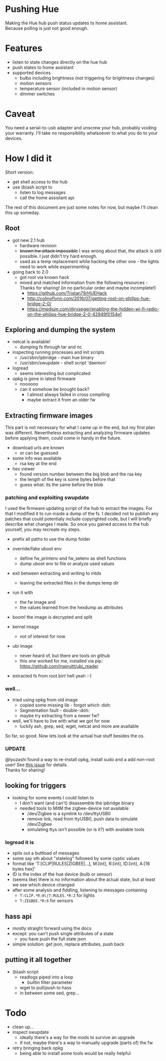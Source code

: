 Pushing Hue
===========

Making the Hue hub push status updates to home assistant.  
Because polling is just not good enough.

# Features
- listen to state changes directly on the hue hub
- push states to home assistant
- supported devices
  - bulbs including brightness (not triggering for brightness changes)
  - motion sensors
  - temperature sensor (included in motion sensor)
  - dimmer switches

# Caveat
You need a serial-to-usb adapter and unscrew your hub, probably voiding your warranty.
I'll take no responsibility whatsoever to what you do to your devices.

# How I did it
Short version:
- get shell access to the hub
- use (b)ash script to
  - listen to log messages
  - call the home assistant api

The rest of this document are just some notes for now, but maybe I'll clean this up someday.

## Root

- got new 2.1 hub
  - hardware revision
  - ~~known hw attack impossible~~ I was wrong about that, the attack is still possible. I just didn't try hard enough.
  - used as a temp replacement while hacking the other one - the lights need to work while experimenting
- going back to 2.0
  - got root via known hack
  - mixed and matched information from the following resources - Thanks for sharing!
	(in no particular order and maybe incomplete!)
	- https://github.com/Tristan79/HUEHack
	- http://colinoflynn.com/2016/07/getting-root-on-philips-hue-bridge-2-0/ 
	- https://medium.com/@rxseger/enabling-the-hidden-wi-fi-radio-on-the-philips-hue-bridge-2-0-42949f0154e1

## Exploring and dumping the system

- netcat is available!
  - dumping fs through tar and nc
- inspecting running processes and init scripts
  - /usr/sbin/ipbridge - main hue binary
  - /usr/sbin/swupdate - shell script 'daemon'
- logread
  - seems interesting but complicated
- opkg is gone in latest firmware
  - noooooo
  - can it somehow be brought back?
    - I almost always failed in cross compiling
    - maybe extract it from an older fw

## Extracting firmware images

This part is not necessary for what I came up in the end, but my first plan was different.
Nevertheless extracting and analyzing firmware updates before applying them, could come
in handy in the future.

- download urls are known 
  - or can be guessed
- some info was available
  - rsa key at the end
- hex viewer
  - found version number between the
    big blob and the rsa key
  - the length of the key is some bytes before that
  - guess what: its the same before the blob

### patching and exploiting swupdate

I used the firmware updating script of the hub to extract the images.
For that I modified it to run inside a dump of the fs.
I decided not to publish any patches that could potentialy include
copyrighted code, but I will briefly describe what changes I made. So once
you gained access to the hub yourself, you may recreate my steps.

- prefix all paths to use the dump folder
- override/fake uboot env
  - define fw_printenv and fw_setenv as shell functions
  - dump uboot env to file or analyze used values
- exit between extracting and writing to mtds
  - leaving the extracted files in the dumps temp dir

- run it with
  - the fw image and
  - the values learned from the hexdump as attributes
- boom! the image is decrypted and split
- kernel image
  - not of interest for now
- ubi image
  - never heard of, but there are tools on github
  - this one worked for me, installed via pip: https://github.com/jrspruitt/ubi_reader
- extracted fs from root.bin! hell yeah :-)

### well...
- tried using opkg from old image
  - copied some missing lib - forgot which :doh:
  - Segmentation fault - double-:doh:
  - maybe try extracting from a newer fw?
- well, we'll have to live with what we got for now
  - luckily ash, grep, sed, wget, netcat and more are available


So far, so good. Now lets look at the actual hue stuff besides the os.

### UPDATE

@lyuzashi found a way to re-install opkg, install sudo and a add non-root user! See [this issue](https://github.com/Rocka84/pushing-hue/issues/1) for details.  
Thanks for sharing!

## looking for triggers

- looking for some events I could listen to
  - I don't want (and can't) disassemble the ipbridge binary
  - needed tools to MitM the zigbee-device not available
    - /dev/Zigbee is a symlink to /dev/ttyUSB0
    - remove link, read from ttyUSB0, push data to simulate /dev/Zigbee
    - simulating ttys isn't possible (or is it?) with available tools

### logread it is

- spits out a buttload of messages
- some say sth about "statelog" followed by some cyptic values
- format like 'T:[CLIP|RULES|ZIGBEE|...], M:[int], R:[int], ID:[int], A:[16 bytes hex]'
- ID is the index of the hue device (bulb or sensor)
- (seems like) there is no information about the actual state,
  but at least we see which device changed
- after some analysis and fiddling, listening to messages containing
  - `T:CLIP.*R:0\|T:RULES.*R:2` for lights
  - `T:ZIGBEE.*R:6` for sensors

## hass api

- mostly straight forward using the docs
- except: you can't push single attributes of a state
  - you have push the full state json
- simple solution: get json, replace attributes, push back

## putting it all together

- (b)ash script
  - readlogs piped into a loop
    - builtin filter parameter
  - wget to pull/push to hass
  - in between some sed, grep...

# Todo

- clean up...
- inspect swupdate
	- ideally there's a way for the mods to survive an upgrade
	- if not, maybe there's a way to manually upgrade (parts of) the fw
- retry bringing back opkg
  - being able to install some tools would be really helpful

